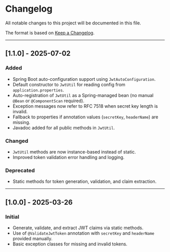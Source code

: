 # Changelog

All notable changes to this project will be documented in this file.

The format is based on [Keep a Changelog](https://keepachangelog.com/en/1.0.0/).

---

## [1.1.0] - 2025-07-02
### Added
- Spring Boot auto-configuration support using `JwtAutoConfiguration`.
- Default constructor to `JwtUtil` for reading config from `application.properties`.
- Auto-registration of `JwtUtil` as a Spring-managed bean (no manual `@Bean` or `@ComponentScan` required).
- Exception messages now refer to RFC 7518 when secret key length is invalid.
- Fallback to properties if annotation values (`secretKey`, `headerName`) are missing.
- Javadoc added for all public methods in `JwtUtil`.

### Changed
- `JwtUtil` methods are now instance-based instead of static.
- Improved token validation error handling and logging.

### Deprecated
- Static methods for token generation, validation, and claim extraction.

---

## [1.0.0] - 2025-03-26
### Initial
- Generate, validate, and extract JWT claims via static methods.
- Use of `@ValidateJwtToken` annotation with `secretKey` and `headerName` provided manually.
- Basic exception classes for missing and invalid tokens.